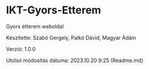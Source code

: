 # IKT-Gyors-Etterem
Gyors étterem weboldal

Készítette: Szabó Gergely, Palkó Dávid, Magyar Ádám

Verzió: 1.0.0

Utolsó módosítás dátuma: 2023.10.20 9:25 (Readme.md)
